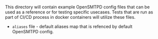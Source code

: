 This directory will contain example OpenSMTPD config  files that can be used as
a reference or for testing specific usecases. Tests that are run as part of
CI/CD process in docker containers will utilize these files.


* `aliases` file - default aliases map that is refenced by default OpenSMTPD config.
